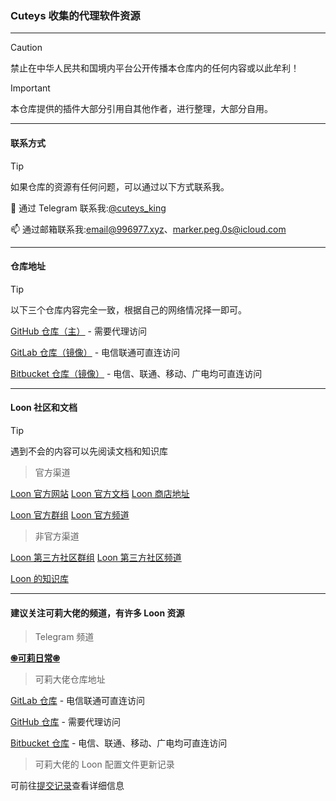 ### Cuteys 收集的代理软件资源

------

> [!CAUTION]
> 禁止在中华人民共和国境内平台公开传播本仓库内的任何内容或以此牟利！

> [!IMPORTANT]
> 本仓库提供的插件大部分引用自其他作者，进行整理，大部分自用。

------

#### 联系方式

> [!TIP]
> 如果仓库的资源有任何问题，可以通过以下方式联系我。

📲 通过 Telegram 联系我:[@cuteys_king](https://t.me/cuteys_king)

📫 通过邮箱联系我:[email@996977.xyz](mailto:email@996977.xyz)、[marker.peg.0s@icloud.com](mailto:marker.peg.0s@icloud.com)

------

#### 仓库地址

> [!TIP]
> 以下三个仓库内容完全一致，根据自己的网络情况择一即可。

[GitHub 仓库（主）](https://github.com/cuteys/ProxyResource) - 需要代理访问

[GitLab 仓库（镜像）](https://gitlab.com/cuteys/ProxyResource) - 电信联通可直连访问

[Bitbucket 仓库（镜像）](https://bitbucket.org/cuteys_king/proxyresource/) - 电信、联通、移动、广电均可直连访问

------

#### Loon 社区和文档

> [!TIP]
> 遇到不会的内容可以先阅读文档和知识库

> 官方渠道

[Loon 官方网站](https://nsloon.app/)          [Loon 官方文档](https://nsloon.app/docs/intro/)          [Loon 商店地址](https://apps.apple.com/app/loon/id1373567447)

[Loon 官方群组](https://t.me/Loon0x00)          [Loon 官方频道](https://t.me/LoonNews)



> 非官方渠道

[Loon 第三方社区群组](https://t.me/LoonCommunity)          [Loon 第三方社区频道](https://t.me/Loon_Community)

[Loon 的知识库](https://getupnote.com/share/notes/zSn1ShBmzNYISKcTgjXE5oHMrNf2/b6047d8b-621c-44af-bfa6-a28d35bcf928)

------

#### 建议关注可莉大佬的频道，有许多 Loon 资源

> Telegram 频道

[**֍可莉日常֎**](https://t.me/ibilibili)

> 可莉大佬仓库地址

[GitLab 仓库](https://gitlab.com/lodepuly/vpn_tool) - 电信联通可直连访问

[GitHub 仓库](https://github.com/luestr/ProxyResource) - 需要代理访问

[Bitbucket 仓库](https://bitbucket.org/luestr/proxyresource) - 电信、联通、移动、广电均可直连访问

> 可莉大佬的 Loon 配置文件更新记录

可前往[提交记录](https://github.com/cuteys/ProxyResource/commits/main/Loon/Config/zh-CN/Loon_Simple_Sample_Configuration_By_iKeLee.conf)查看详细信息